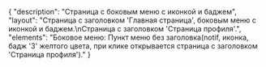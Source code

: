 {
"description": "Страница с боковым меню с иконкой и баджем",
"layout": "Страница с  заголовком 'Главная страница', боковым меню с иконкой и баджем.\nСтраница с заголовком 'Страница профиля'.",
"elements": "Боковое меню: Пункт меню без заголовка(notif, иконка, бадж '3' желтого цвета, при клике открывается страница с заголовком 'Страница профиля')."
}